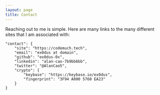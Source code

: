 ```yaml
---
layout: page
title: Contact
---
```


<section>

Reaching out to me is simple. Here are many links to the many different
sites that I am associated with:

```
"contact": {
    "site": "https://codemuch.tech",
    "email": "ex0dus at domain",
    "github": "ex0dus-0x",
    "linkedin": "alan-cao-7b9bb6bb",
    "twitter": "@AlanCao5",
    "crypto": {
        "keybase": "https://keybase.io/ex0dus",
        "fingerprint": "3F94 A800 5760 EA23"
    }
}
```

</section>
